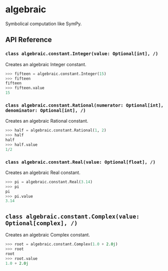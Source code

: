 # algebraic

Symbolical computation like SymPy.

## API Reference

### `class algebraic.constant.Integer(value: Optional[int], /)`

Creates an algebraic Integer constant.

```python
>>> fifteen = algebraic.constant.Integer(15)
>>> fifteen
fifteen
>>> fifteen.value
15
```

### `class algebraic.constant.Rational(numerator: Optional[int], denominator: Optional[int], /)`

Creates an algebraic Rational constant.

```python
>>> half = algebraic.constant.Rational(1, 2)
>>> half
half
>>> half.value
1/2
```

### `class algebraic.constant.Real(value: Optional[float], /)`

Creates an algebraic Real constant.

```python
>>> pi = algebraic.constant.Real(3.14)
>>> pi
pi
>>> pi.value
3.14
```

## `class algebraic.constant.Complex(value: Optional[complex], /)`

Creates an algebraic Complex constant.

```python
>>> root = algebraic.constant.Complex(1.0 + 2.0j)
>>> root
root
>>> root.value
1.0 + 2.0j
```
